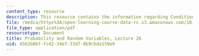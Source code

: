 ```yaml
---
content_type: resource
description: This resource contains the information regarding Conditional expectation.
file: /media/https%3A/open-learning-course-data-rc.s3.amazonaws.com/18-440-probability-and-random-variables-spring-2014/45b2b86ffc4234ef33d78b9cbda159e9_MIT18_440S14_Lecture26.pdf
file_type: application/pdf
resourcetype: Document
title: Probability and Random Variables, Lecture 26
uid: 45b2b86f-fc42-34ef-33d7-8b9cbda159e9
---
```

